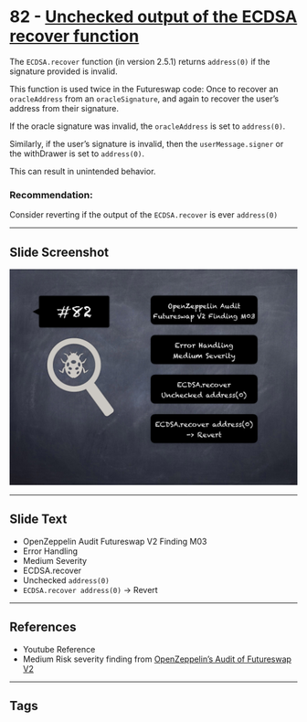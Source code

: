 
# 82 - [Unchecked output of the ECDSA recover function](./Unchecked%20output%20of%20the%20ECDSA%20recover%20function.md)

The `ECDSA.recover` function (in version 2.5.1) returns `address(0)` if the signature provided is invalid. 

This function is used twice in the Futureswap code: Once to recover an `oracleAddress` from an `oracleSignature`, and again to recover the user’s address from their signature. 

If the oracle signature was invalid, the `oracleAddress` is set to `address(0)`. 

Similarly, if the user’s signature is invalid, then the `userMessage.signer` or the withDrawer is set to `address(0)`. 

This can result in unintended behavior.

### Recommendation:
Consider reverting if the output of the `ECDSA.recover` is ever `address(0)`
___
## Slide Screenshot
![082.png](../../images/7.%20Audit%20Findings%20101/082.png)
___
## Slide Text
- OpenZeppelin Audit Futureswap V2 Finding M03
- Error Handling
- Medium Severity
- ECDSA.recover
- Unchecked `address(0)`
- `ECDSA.recover address(0)` -> Revert
___
## References
- Youtube Reference
- Medium Risk severity finding from [OpenZeppelin’s Audit of Futureswap V2](https://blog.openzeppelin.com/futureswap-v2-audit/)
___
## Tags

